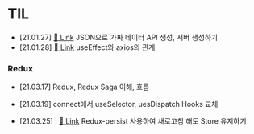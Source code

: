 # TIL

- [21.01.27]
  [🔗 Link](https://github.com/dongwonnn/TIL/blob/main/21.01/01.27.md) JSON으로 가짜 데이터 API 생성, 서버 생성하기
- [21.01.28]
  [🔗 Link](https://github.com/dongwonnn/TIL/blob/main/21.01/01.28.md) useEffect와 axios의 관계

### Redux

- [21.03.17]
  Redux, Redux Saga 이해, 흐름

- [21.03.19]
  connect에서 useSelector, uesDispatch Hooks 교체

- [21.03.25] :
  [🔗 Link](https://github.com/dongwonnn/TIL/blob/main/21.03/03.25.md) Redux-persist 사용하여 새로고침 해도 Store 유지하기
